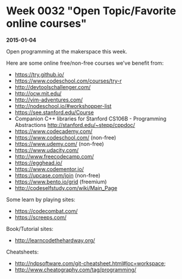 # Week 0032 "Open Topic/Favorite online courses"
**2015-01-04**

Open programming at the makerspace this week.

Here are some online free/non-free courses we've benefit from:
* https://try.github.io/
* https://www.codeschool.com/courses/try-r
* http://devtoolschallenger.com/
* http://ocw.mit.edu/
* http://vim-adventures.com/
* http://nodeschool.io/#workshopper-list
* https://see.stanford.edu/Course
* Companion C++ libraries for Stanford CS106B - Programming Abstractions http://stanford.edu/~stepp/cppdoc/
* https://www.codecademy.com/
* https://www.codeschool.com/ (non-free)
* https://www.udemy.com/ (non-free)
* https://www.udacity.com/
* http://www.freecodecamp.com/
* https://egghead.io/
* https://www.codementor.io/
* https://upcase.com/join (non-free)
* https://www.bento.io/grid (freemium)
* http://codeselfstudy.com/wiki/Main_Page

Some learn by playing sites:
* https://codecombat.com/
* https://screeps.com/

Book/Tutorial sites:
* http://learncodethehardway.org/

Cheatsheets:
* http://ndpsoftware.com/git-cheatsheet.html#loc=workspace;
* http://www.cheatography.com/tag/programming/
